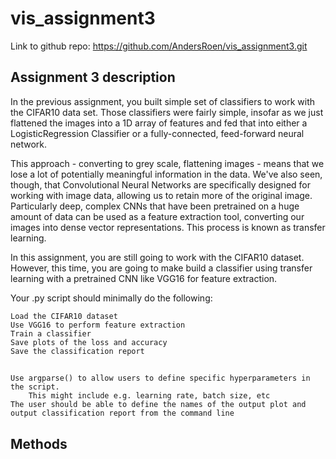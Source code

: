 # vis_assignment3
Link to github repo: https://github.com/AndersRoen/vis_assignment3.git
## Assignment 3 description

In the previous assignment, you built simple set of classifiers to work with the CIFAR10 data set. Those classifiers were fairly simple, insofar as we just flattened the images into a 1D array of features and fed that into either a LogisticRegression Classifier or a fully-connected, feed-forward neural network.

This approach - converting to grey scale, flattening images - means that we lose a lot of potentially meaningful information in the data. We've also seen, though, that Convolutional Neural Networks are specifically designed for working with image data, allowing us to retain more of the original image. Particularly deep, complex CNNs that have been pretrained on a huge amount of data can be used as a feature extraction tool, converting our images into dense vector representations. This process is known as transfer learning.

In this assignment, you are still going to work with the CIFAR10 dataset. However, this time, you are going to make build a classifier using transfer learning with a pretrained CNN like VGG16 for feature extraction.

Your .py script should minimally do the following:

    Load the CIFAR10 dataset
    Use VGG16 to perform feature extraction
    Train a classifier
    Save plots of the loss and accuracy
    Save the classification report
## 
    Use argparse() to allow users to define specific hyperparameters in the script.
        This might include e.g. learning rate, batch size, etc
    The user should be able to define the names of the output plot and output classification report from the command line

## Methods

